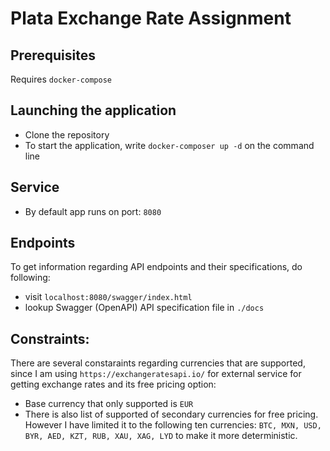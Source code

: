 # Plata Exchange Rate Assignment

## Prerequisites
Requires `docker-compose`

## Launching the application
- Clone the repository
- To start the application, write `docker-composer up -d` on the command line

## Service
- By default app runs on port: `8080`

## Endpoints
To get information regarding API endpoints and their specifications, do following:
- visit `localhost:8080/swagger/index.html`
- lookup Swagger (OpenAPI) API specification file in `./docs`

## Constraints:
There are several constaraints regarding currencies that are supported, since I am using `https://exchangeratesapi.io/` 
for external service for getting exchange rates and its free pricing option:
- Base currency that only supported is `EUR`
- There is also list of supported of secondary currencies for free pricing. However I have limited it to the following ten currencies:
`BTC, MXN, USD, BYR, AED, KZT, RUB, XAU, XAG, LYD` to make it more deterministic.
